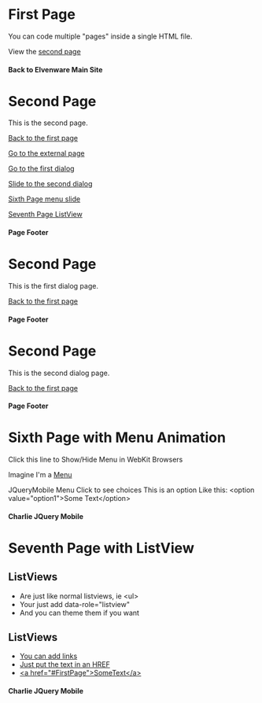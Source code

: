First Page
==========

You can code multiple "pages" inside a single HTML file.

View the [second page](#SecondPage)

#### Back to Elvenware Main Site

Second Page
===========

This is the second page.

[Back to the first page](#FirstPage)

[Go to the external page](../JavaScript/ExternalMobilePage.html)

[Go to the first dialog](#FourthPage)

[Slide to the second dialog](#FifthPage)

[Sixth Page menu slide](#SixthPage)

[Seventh Page ListView](#SeventhPage)

#### Page Footer

Second Page
===========

This is the first dialog page.

[Back to the first page](#FirstPage)

#### Page Footer

Second Page
===========

This is the second dialog page.

[Back to the first page](#FirstPage)

#### Page Footer

Sixth Page with Menu Animation
==============================

Click this line to Show/Hide Menu in WebKit Browsers

Imagine I'm a [Menu](#FirstPage)

JQueryMobile Menu Click to see choices This is an option Like this:
\<option value="option1"\>Some Text\</option\>

#### Charlie JQuery Mobile

Seventh Page with ListView
==========================

ListViews
---------

-   Are just like normal listviews, ie \<ul\>
-   Your just add data-role="listview"
-   And you can theme them if you want

ListViews
---------

-   [You can add links](#FirstPage)
-   [Just put the text in an HREF](#SecondPage)
-   [\<a href="\#FirstPage"\>SomeText\</a\>](#FirstPage)

#### Charlie JQuery Mobile
